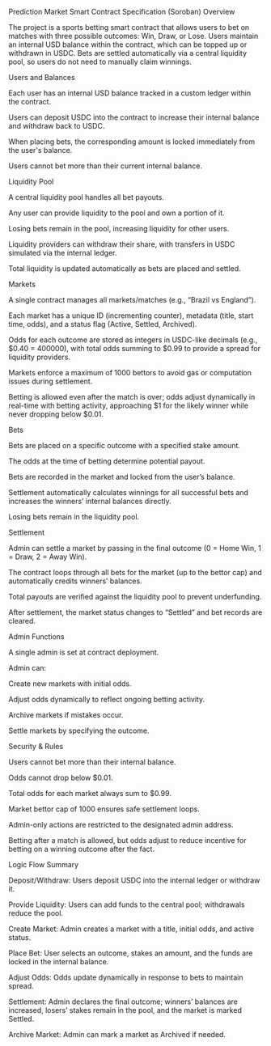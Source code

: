 Prediction Market Smart Contract Specification (Soroban)
Overview

The project is a sports betting smart contract that allows users to bet on matches with three possible outcomes: Win, Draw, or Lose. Users maintain an internal USD balance within the contract, which can be topped up or withdrawn in USDC. Bets are settled automatically via a central liquidity pool, so users do not need to manually claim winnings.

Users and Balances

Each user has an internal USD balance tracked in a custom ledger within the contract.

Users can deposit USDC into the contract to increase their internal balance and withdraw back to USDC.

When placing bets, the corresponding amount is locked immediately from the user's balance.

Users cannot bet more than their current internal balance.

Liquidity Pool

A central liquidity pool handles all bet payouts.

Any user can provide liquidity to the pool and own a portion of it.

Losing bets remain in the pool, increasing liquidity for other users.

Liquidity providers can withdraw their share, with transfers in USDC simulated via the internal ledger.

Total liquidity is updated automatically as bets are placed and settled.

Markets

A single contract manages all markets/matches (e.g., “Brazil vs England”).

Each market has a unique ID (incrementing counter), metadata (title, start time, odds), and a status flag (Active, Settled, Archived).

Odds for each outcome are stored as integers in USDC-like decimals (e.g., $0.40 = 400000), with total odds summing to $0.99 to provide a spread for liquidity providers.

Markets enforce a maximum of 1000 bettors to avoid gas or computation issues during settlement.

Betting is allowed even after the match is over; odds adjust dynamically in real-time with betting activity, approaching $1 for the likely winner while never dropping below $0.01.

Bets

Bets are placed on a specific outcome with a specified stake amount.

The odds at the time of betting determine potential payout.

Bets are recorded in the market and locked from the user’s balance.

Settlement automatically calculates winnings for all successful bets and increases the winners’ internal balances directly.

Losing bets remain in the liquidity pool.

Settlement

Admin can settle a market by passing in the final outcome (0 = Home Win, 1 = Draw, 2 = Away Win).

The contract loops through all bets for the market (up to the bettor cap) and automatically credits winners’ balances.

Total payouts are verified against the liquidity pool to prevent underfunding.

After settlement, the market status changes to “Settled” and bet records are cleared.

Admin Functions

A single admin is set at contract deployment.

Admin can:

Create new markets with initial odds.

Adjust odds dynamically to reflect ongoing betting activity.

Archive markets if mistakes occur.

Settle markets by specifying the outcome.

Security & Rules

Users cannot bet more than their internal balance.

Odds cannot drop below $0.01.

Total odds for each market always sum to $0.99.

Market bettor cap of 1000 ensures safe settlement loops.

Admin-only actions are restricted to the designated admin address.

Betting after a match is allowed, but odds adjust to reduce incentive for betting on a winning outcome after the fact.

Logic Flow Summary

Deposit/Withdraw: Users deposit USDC into the internal ledger or withdraw it.

Provide Liquidity: Users can add funds to the central pool; withdrawals reduce the pool.

Create Market: Admin creates a market with a title, initial odds, and active status.

Place Bet: User selects an outcome, stakes an amount, and the funds are locked in the internal balance.

Adjust Odds: Odds update dynamically in response to bets to maintain spread.

Settlement: Admin declares the final outcome; winners’ balances are increased, losers’ stakes remain in the pool, and the market is marked Settled.

Archive Market: Admin can mark a market as Archived if needed.